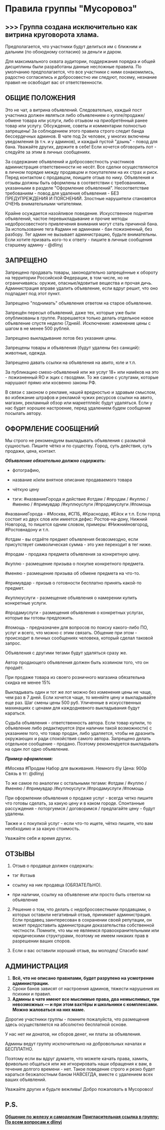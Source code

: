 # Правила группы "Мусоровоз"
## >>> Группа создана исключительно как витрина круговорота хлама.

Предполагается, что участники будут делиться им с ближним и дальним (по обоюдному согласию) за деньги и даром. 

Для максимального охвата аудитории, поддержания порядка и общей дисциплины были разработаны данные несложные правила. По умолчанию предполагается, что все участники с ними ознакомились, радостно согласились и добросовестно им следуют, посему, незнание правил не освободит вас от ответственности.

## ОБЩИЕ ПОЛОЖЕНИЯ

Это не чат, а витрина объявлений. Следовательно, каждый пост участника должен являться либо объявлением о купле/продаже/обмене товара или услуги, либо отзывом на приобретённый ранее товар или услугу. Обсуждение, советы и комментарии полностью запрещены! За соблюдением этого правила строго следит банда бессердечных админов. В чате под 2к человек, у многих включены уведомления (в т.ч. и у админов), и каждый пустой "дзынь" - повод для бана. Уважайте других, держите в себе! Если хочется обговорить лот - следуйте за этим в личных сообщениях.

За содержание объявлений и добросовестность участников администрация ответственности не несёт. Все сделки осуществляются в личном порядке между продавцом и покупателем на их страх и риск. Перед контактом с продавцом, поищите отзыв по нику.
Объявления и отзывы должны быть оформлены в соответствии с требованиями, указанными в разделе "Оформление объявлений". Несоответствие требованиям - повод для удаления объявления - БЕЗ ПРЕДУПРЕЖДЕНИЯ И ПОЯСНЕНИЙ. Злостные нарушители становятся ОЧЕНЬ внимательными читателями.

Крайне осуждается назойливое поведение. Искусственное поднятие объявлений, частое перевыкладывание и прочие методы недобросовестного привлечения внимания могут стать причиной бана.
За использование тега #админ не админами - бан пожизненный, без разбору. Тег админ не вызывает администрацию, будьте внимательны. Если хотите призвать кого-то к ответу - пишите в личные сообщения старшему админу - @dlinyj

## ЗАПРЕЩЕНО

Запрещено продавать товары, законодательно запрещённые к обороту на территории Российской Федерации, в том числе, но не ограничиваясь: оружие, опасные/ядовитые вещества и прочая дичь. Администрация вправе удалить объявление, если вдруг решит, что оно подпадает под этот пункт.

Запрещено "поднимать" объявления ответом на старое объявление. 

Запрещён пересыл объявлений, даже тех, которые уже были опубликованы в группе. Разрешается только делать отдельное новое объявление спустя неделю (7дней). Исключение: изменение цены с шагом в не менее 500 рублей.

Запрещено выкладывание лотов без указания цены.

Запрещены товары и объявления (будут удалены без санкций): животные, одежда.

Запрещено давать ссылки на объявления на авито, юле и т.п.

За публикацию смехо-объявлений или же услуг 18+ или намёков на это - пожизненный RO и эцих с гвоздями. То же самое с услугами, которые нарушают прямо или косвенно законы РФ. 

В связи с законом о рекламе, нашей вредностью и здравым смыслом, во избежание штрафов и рекламой чужих ресурсов ссылки на авито, магазин, рекламный обзор или маркетплейс будут удаляться. Если у нас будет хорошее настроение, перед удалением будем сообщение посылать автору.



## ОФОРМЛЕНИЕ СООБЩЕНИЙ


Мы строго не рекомендуем выкладывать объявления с размытой сущностью. Пишите чётко и по существу. Город, суть действия, суть продажи, цена, контакт.


_**Объявление обязательно должно содержать:**_

- фотографию,

- название и/или внятное описание продаваемого товара

- чёткую цену

- тэги: #названиеГорода и действие #отдам / #продам / #куплю / #меняю / #примувдар /#куплюуслуги /#продамуслуги /#помощь

#названиеГорода - #Москва, #СПБ, #Краснодар, #Ейск и т.п. Если город состоит из двух слов или имеется дефис: Ростов-на-дону, Нижний Новгород, то пишется одним словом, примеры: #Нижнийновгород, #Ростовнадону и т.п.

#отдам -  вы отдаёте предмет объявления безвозмездно, если присутствует символическая сумма - это уже переходит в тег ниже.

#продам - продажа предмета объявления за конкретную цену.

#куплю - размещение призыва о покупке конкретного предмета.

#меняю - размещение призыва об обмене предмета на что-то.

#примувдар - призыв о готовности бесплатно принять какой-то предмет.

#куплюуслуги - размещение объявления о намерении купить конкретные услуги.

#продамуслуги - размещения объявления о конкретных услугах, которые вы готовы предложить. 

#помощь - предназначен для вопросов по поиску какого-либо ПО, услуг и всего, что можно с этим связать. Общение при этом - происходит в личных сообщениях человека, который сделал таковой запрос.

Объявления с другими тегами будут удаляться сразу же.

Автор продающего объявления должен быть хозяином того, что он продаёт.

При продаже товара из своего розничного магазина обязательна скидка не менее 15%

Выкладывать один и тот же лот можно без изменения цены не чаще, чем раз в 7 дней. Если хочется чаще, то меняйте цену и выкладывайте еще раз. Шаг смены цены 500 руб. Уличенные в искусственных махинациях с ценами для каждодневного выкладывания будут караться.

Судьба объявления - ответственность автора. Если товар купили, то объявление либо редактируется (при наличии такой возможности) с указанием того, что товар продан, либо удаляется, чтобы не дразнить окружающих и ради спокойствия самого автора. Запрещено делать отдельное сообщение - продано. Поэтому рекомендуется выкладывать на один лот одно объявление.


**_Пример оформления:_**

#Москва #Продам
Набор для выживания. Немного б\у
Цена: 900р
Связь в тг: @dlinyj

То же самое по аналогии с остальными тегами: #отдам  / #куплю / #меняю / #примувдар /#куплюуслуги /#продамуслуги /#помощь

При оформлении объявления о продаже услуг - всегда четко пишите что готовы сделать, за какую цену и в каком городе. Спонтанные рассуждения - поторгуемся / договоримся / предлагайте цену - будут удалены.

Также и с покупкой услуг - если что-то ищете, чётко пишите, что вам необходимо и за какую стоимость. 

Уважайте себя и время других.



## ОТЗЫВЫ


1. Отзыв о продавце должен содержать: 

- тэг #отзыв

- ссылку на ник продавца (ОБЯЗАТЕЛЬНО).

- при наличии, ссылку на объявление или просто быть ответом на объявление

2. Решение о том, что делать с недобросовестными продавцами, о которых оставили негативный отзыв, принимает администрация. Если продавец заинтересован в сохранении своей репутации, он может предоставить администрации доказательства собственной честности. Помните, что мы не являемся правоохранительными или юридическими структурами, поэтому не имеем никаких прав в разрешении ваших споров.

3. Если о вас оставили хороший отзыв, вы молодец! Спасибо вам!



## АДМИНИСТРАЦИЯ


1. **Всё, что не описано правилами, будет разрулено на усмотрение администрации.**
2. Сроки банов зависят от настроения админов, тяжести нарушения их психики и правил.
3. **Админы в чате имеют все мыслимые права, два немыслимых, три невозможных — и при этом вахтёры и школьники с комплексами. Можно жаловаться на них маме.**

Дорогие участники группы - помните пожалуйста, что размещение здесь осуществляется на абсолютно бесплатной основе.

У нас нет ни донатов, ни сборов денег, ни платы за объявления.

Админы ведут группу исключительно на добровольных началах и БЕСПЛАТНО. 

Поэтому если вы вдруг думаете, что можете качать права, хамить, фривольно общаться или же игнорировать наши обращения к вам, в течение долгого времени - нет. Такое поведение строго и резко будет караться безжалостным баном НАВСЕГДА, вместе с удалением всех ваших объявлений. 

Уважайте других и будьте вежливы! Добро пожаловать в Мусоровоз!



## P.S.

[**Общение по железу и самоделкам**](https://t.me/+FFomJVcGrGhkZWRi)
[**Пригласительная ссылка в группу:**](https://t.me/+RG83GYkGn4diZTc6)
[**По всем вопросам к dlinyj**](https://t.me/dlinyj)
